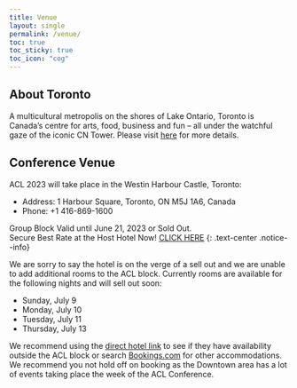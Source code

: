 ```yaml
---
title: Venue
layout: single
permalink: /venue/
toc: true
toc_sticky: true
toc_icon: "cog"
---
```


## About Toronto

A multicultural metropolis on the shores of Lake Ontario, Toronto is Canada’s centre for arts, food, business and fun – all under the watchful gaze of the iconic CN Tower.
Please visit [here](https://theculturetrip.com/north-america/canada/toronto/) for more details.


## Conference Venue

ACL 2023 will take place in the Westin Harbour Castle, Toronto:
<!-- (https://www.marriott.com/en-us/hotels/yyzwi-the-westin-harbour-castle-toronto/overview/) -->

* Address: 1 Harbour Square, Toronto, ON M5J 1A6, Canada
* Phone: +1 416-869-1600

Group Block Valid until June 21, 2023 or Sold Out.<br>
Secure Best Rate at the Host Hotel Now! [CLICK HERE](https://book.passkey.com/e/50488246)
{: .text-center .notice--info}

We are sorry to say the hotel is on the verge of a sell out and we are unable to add additional rooms to the ACL block. Currently rooms are available for the following nights and will sell out soon:

* Sunday, July 9
* Monday, July 10
* Tuesday, July 11
* Thursday, July 13

We recommend using the [direct hotel link](https://www.marriott.com/en-us/hotels/yyzwi-the-westin-harbour-castle-toronto/overview/) to see if they have availability outside the ACL block or search [Bookings.com](https://www.booking.com) for other accommodations. We recommend you not hold off on booking as the Downtown area has a lot of events taking place the week of the ACL Conference. 

